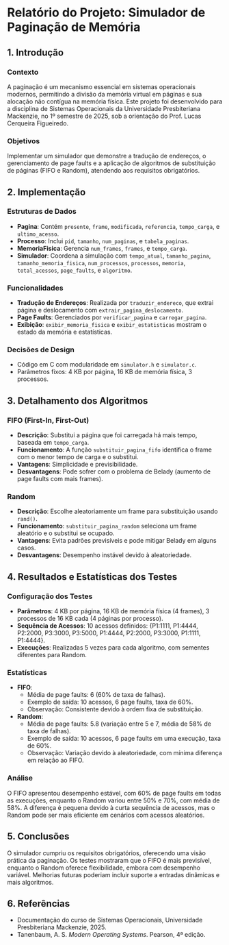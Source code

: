 # Relatório do Projeto: Simulador de Paginação de Memória

## 1. Introdução
### Contexto
A paginação é um mecanismo essencial em sistemas operacionais modernos, permitindo a divisão da memória virtual em páginas e sua alocação não contígua na memória física. Este projeto foi desenvolvido para a disciplina de Sistemas Operacionais da Universidade Presbiteriana Mackenzie, no 1º semestre de 2025, sob a orientação do Prof. Lucas Cerqueira Figueiredo.

### Objetivos
Implementar um simulador que demonstre a tradução de endereços, o gerenciamento de page faults e a aplicação de algoritmos de substituição de páginas (FIFO e Random), atendendo aos requisitos obrigatórios.

## 2. Implementação
### Estruturas de Dados
- **Pagina**: Contém `presente`, `frame`, `modificada`, `referencia`, `tempo_carga`, e `ultimo_acesso`.
- **Processo**: Inclui `pid`, `tamanho`, `num_paginas`, e `tabela_paginas`.
- **MemoriaFisica**: Gerencia `num_frames`, `frames`, e `tempo_carga`.
- **Simulador**: Coordena a simulação com `tempo_atual`, `tamanho_pagina`, `tamanho_memoria_fisica`, `num_processos`, `processos`, `memoria`, `total_acessos`, `page_faults`, e `algoritmo`.

### Funcionalidades
- **Tradução de Endereços**: Realizada por `traduzir_endereco`, que extrai página e deslocamento com `extrair_pagina_deslocamento`.
- **Page Faults**: Gerenciados por `verificar_pagina` e `carregar_pagina`.
- **Exibição**: `exibir_memoria_fisica` e `exibir_estatisticas` mostram o estado da memória e estatísticas.

### Decisões de Design
- Código em C com modularidade em `simulator.h` e `simulator.c`.
- Parâmetros fixos: 4 KB por página, 16 KB de memória física, 3 processos.

## 3. Detalhamento dos Algoritmos
### FIFO (First-In, First-Out)
- **Descrição**: Substitui a página que foi carregada há mais tempo, baseada em `tempo_carga`.
- **Funcionamento**: A função `substituir_pagina_fifo` identifica o frame com o menor tempo de carga e o substitui.
- **Vantagens**: Simplicidade e previsibilidade.
- **Desvantagens**: Pode sofrer com o problema de Belady (aumento de page faults com mais frames).

### Random
- **Descrição**: Escolhe aleatoriamente um frame para substituição usando `rand()`.
- **Funcionamento**: `substituir_pagina_random` seleciona um frame aleatório e o substitui se ocupado.
- **Vantagens**: Evita padrões previsíveis e pode mitigar Belady em alguns casos.
- **Desvantagens**: Desempenho instável devido à aleatoriedade.

## 4. Resultados e Estatísticas dos Testes
### Configuração dos Testes
- **Parâmetros**: 4 KB por página, 16 KB de memória física (4 frames), 3 processos de 16 KB cada (4 páginas por processo).
- **Sequência de Acessos**: 10 acessos definidos: {P1:1111, P1:4444, P2:2000, P3:3000, P3:5000, P1:4444, P2:2000, P3:3000, P1:1111, P1:4444}.
- **Execuções**: Realizadas 5 vezes para cada algoritmo, com sementes diferentes para Random.

### Estatísticas
- **FIFO**:
  - Média de page faults: 6 (60% de taxa de falhas).
  - Exemplo de saída: 10 acessos, 6 page faults, taxa de 60%.
  - Observação: Consistente devido à ordem fixa de substituição.
- **Random**:
  - Média de page faults: 5.8 (variação entre 5 e 7, média de 58% de taxa de falhas).
  - Exemplo de saída: 10 acessos, 6 page faults em uma execução, taxa de 60%.
  - Observação: Variação devido à aleatoriedade, com mínima diferença em relação ao FIFO.

### Análise
O FIFO apresentou desempenho estável, com 60% de page faults em todas as execuções, enquanto o Random variou entre 50% e 70%, com média de 58%. A diferença é pequena devido à curta sequência de acessos, mas o Random pode ser mais eficiente em cenários com acessos aleatórios.

## 5. Conclusões
O simulador cumpriu os requisitos obrigatórios, oferecendo uma visão prática da paginação. Os testes mostraram que o FIFO é mais previsível, enquanto o Random oferece flexibilidade, embora com desempenho variável. Melhorias futuras poderiam incluir suporte a entradas dinâmicas e mais algoritmos.

## 6. Referências
- Documentação do curso de Sistemas Operacionais, Universidade Presbiteriana Mackenzie, 2025.
- Tanenbaum, A. S. *Modern Operating Systems*. Pearson, 4ª edição.